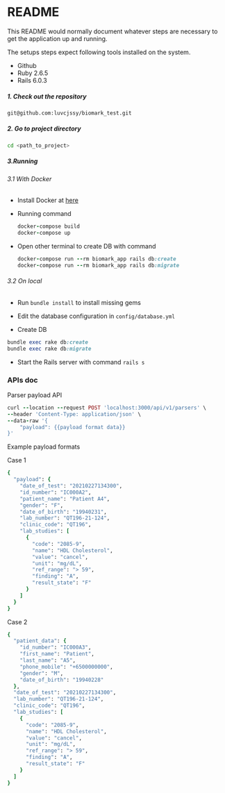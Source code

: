 # README

This README would normally document whatever steps are necessary to get the
application up and running.

The setups steps expect following tools installed on the system.

- Github
- Ruby 2.6.5
- Rails 6.0.3

##### 1. Check out the repository

```bash
git@github.com:luvcjssy/biomark_test.git
```

##### 2. Go to project directory

```bash
cd <path_to_project>
```

##### 3.Running

###### 3.1 With Docker

- Install Docker at [here](https://docs.docker.com/get-docker/)

- Running command

  ```ruby
  docker-compose build
  docker-compose up
  ```
  
- Open other terminal to create DB with command

  ```ruby
  docker-compose run --rm biomark_app rails db:create
  docker-compose run --rm biomark_app rails db:migrate
  ```
  
###### 3.2 On local

- Run `bundle install` to install missing gems

- Edit the database configuration in `config/database.yml` 

- Create DB

```ruby
bundle exec rake db:create
bundle exec rake db:migrate
```

- Start the Rails server with command `rails s`


### APIs doc

Parser payload API

```ruby
curl --location --request POST 'localhost:3000/api/v1/parsers' \
--header 'Content-Type: application/json' \
--data-raw '{
    "payload": {{payload format data}}
}'
```

Example payload formats

Case 1

```ruby
{
  "payload": {
    "date_of_test": "20210227134300",
    "id_number": "IC000A2",
    "patient_name": "Patient A4",
    "gender": "F",
    "date_of_birth": "19940231",
    "lab_number": "QT196-21-124",
    "clinic_code": "QT196",
    "lab_studies": [
      {
        "code": "2085-9",
        "name": "HDL Cholesterol",
        "value": "cancel",
        "unit": "mg/dL",
        "ref_range": "> 59",
        "finding": "A",
        "result_state": "F"
      }
    ]
  }
}
```

Case 2

```ruby
{
  "patient_data": {
    "id_number": "IC000A3",
    "first_name": "Patient",
    "last_name": "A5",
    "phone_mobile": "+6500000000",
    "gender": "M",
    "date_of_birth": "19940228"
  },
  "date_of_test": "20210227134300",
  "lab_number": "QT196-21-124",
  "clinic_code": "QT196",
  "lab_studies": [
    {
      "code": "2085-9",
      "name": "HDL Cholesterol",
      "value": "cancel",
      "unit": "mg/dL",
      "ref_range": "> 59",
      "finding": "A",
      "result_state": "F"
    }
  ]
}
```